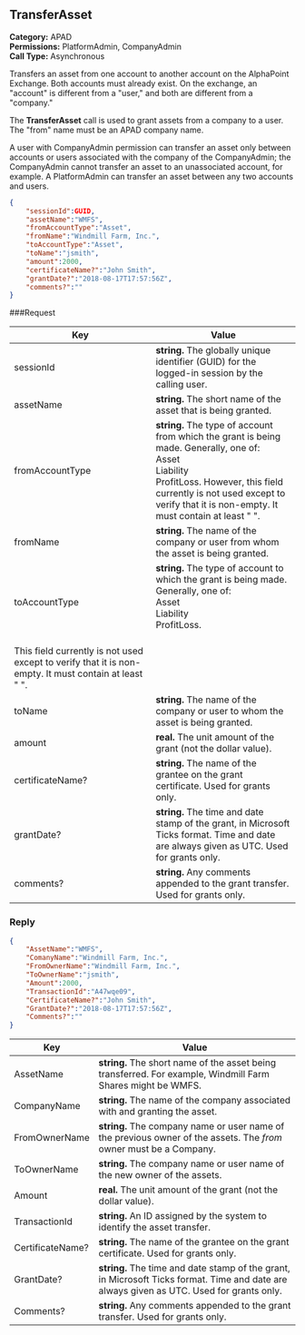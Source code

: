 ## TransferAsset

**Category:** APAD<br />**Permissions:** PlatformAdmin, CompanyAdmin<br />**Call Type:** Asynchronous

Transfers an asset from one account to another account on the AlphaPoint Exchange. Both accounts must already exist. On the exchange, an "account" is different from a "user," and both are different from a "company."

The **TransferAsset** call is used to grant assets from a company to a user. The "from" name must be an APAD company name.

A user with CompanyAdmin permission can transfer an asset only between accounts or users associated with the company of the CompanyAdmin; the CompanyAdmin cannot transfer an asset to an unassociated account, for example. A PlatformAdmin can transfer an asset between any two accounts and users.

```json
{
    "sessionId":GUID,
    "assetName":"WMFS",
    "fromAccountType":"Asset",
    "fromName":"Windmill Farm, Inc.",
    "toAccountType":"Asset",
    "toName":"jsmith",
    "amount":2000,
    "certificateName?":"John Smith",
    "grantDate?":"2018-08-17T17:57:56Z",
    "comments?":""
}
```
###Request

| Key              | Value                                                        |
| ---------------- | ------------------------------------------------------------ |
| sessionId        | **string.** The globally unique identifier (GUID) for the logged-in session by the calling user. |
| assetName        | **string.** The short name of the asset that is being granted. |
| fromAccountType  | **string.** The type of account from which the grant is being made. Generally, one of:<br />Asset<br />Liability<br />ProfitLoss. However, this field currently is not used except to verify that it is non-empty. It must contain at least "&nbsp;". |
| fromName         | **string.** The name of the company or user from whom the asset is being granted. |
| toAccountType    | **string.** The type of account to which the grant is being made. Generally, one of:<br />Asset<br />Liability<br />ProfitLoss.<br />&nbsp;<br />
This field currently is not used except to verify that it is non-empty. It must contain at least "&nbsp;". |
| toName           | **string.** The name of the company or user to whom the asset is being granted. |
| amount           | **real.** The unit amount of the grant (not the dollar value). |
| certificateName? | **string.** The name of the grantee on the grant certificate. Used for grants only. |
| grantDate?       | **string.** The time and date stamp of the grant, in Microsoft Ticks format. Time and date are always given as UTC. Used for grants only. |
| comments?        | **string.** Any comments appended to the grant transfer. Used for grants only. |

### Reply

```json
{
    "AssetName":"WMFS",
    "ComanyName":"Windmill Farm, Inc.",
    "FromOwnerName":"Windmill Farm, Inc.",
    "ToOwnerName":"jsmith",
    "Amount":2000,
    "TransactionId":"A47wqe09",
    "CertificateName?":"John Smith",
    "GrantDate?":"2018-08-17T17:57:56Z",
    "Comments?":""
}
```

| Key              | Value                                                        |
| ---------------- | ------------------------------------------------------------ |
| AssetName        | **string.** The short name of the asset being transferred. For example, Windmill Farm Shares might be WMFS. |
| CompanyName      | **string.** The name of the company associated with and granting the asset. |
| FromOwnerName    | **string.** The company name or user name of the previous owner of the assets. The *from* owner must be a Company. |
| ToOwnerName      | **string.** The company name or user name of the new owner of the assets. |
| Amount           | **real.** The unit amount of the grant (not the dollar value). |
| TransactionId    | **string.** An ID assigned by the system to identify the asset transfer. |
| CertificateName? | **string.** The name of the grantee on the grant certificate. Used for grants only. |
| GrantDate?       | **string.** The time and date stamp of the grant, in Microsoft Ticks format. Time and date are always given as UTC. Used for grants only. |
| Comments?        | **string.** Any comments appended to the grant transfer. Used for grants only. |


